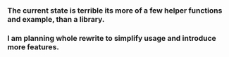 ### The current state is terrible its more of a few helper functions and example, than a library.
### I am planning whole rewrite to simplify usage and introduce more features.
